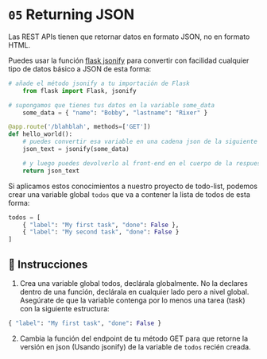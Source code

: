 # `05` Returning JSON

Las REST APIs tienen que retornar datos en formato JSON, no en formato HTML.

Puedes usar la función [flask jsonify](https://flask.palletsprojects.com/en/1.1.x/api/#flask.json.jsonify) para convertir con facilidad cualquier tipo de datos básico a JSON de esta forma:

```python
# añade el método jsonify a tu importación de Flask
    from flask import Flask, jsonify

# supongamos que tienes tus datos en la variable some_data
    some_data = { "name": "Bobby", "lastname": "Rixer" }

@app.route('/blahblah', methods=['GET'])
def hello_world():
    # puedes convertir esa variable en una cadena json de la siguiente manera
    json_text = jsonify(some_data)

    # y luego puedes devolverlo al front-end en el cuerpo de la respuesta de la siguiente manera
    return json_text
```

Si aplicamos estos conocimientos a nuestro proyecto de todo-list, podemos crear una variable global  `todos` que va a contener la lista de todos de esta forma:

```python
todos = [
    { "label": "My first task", "done": False },
    { "label": "My second task", "done": False }
]
```

## 📝 Instrucciones

1. Crea una variable global todos, declárala globalmente. No la declares dentro de una función, declárala en cualquier lado pero a nivel global. Asegúrate de que la variable contenga por lo menos una tarea (task) con la siguiente estructura:

```python
{ "label": "My first task", "done": False }
```

2. Cambia la función del endpoint de tu método GET para que retorne la versión en json (Usando jsonify) de la variable de `todos` recién creada.

